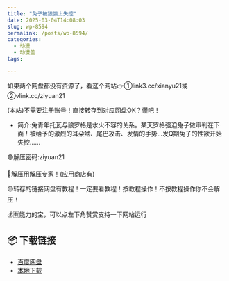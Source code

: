 ```yaml
---
title: "兔子被狼强上失控"
date: 2025-03-04T14:08:03
slug: wp-8594
permalink: /posts/wp-8594/
categories:
  - 动漫
  - 动漫盖
tags:

---
```


如果两个网盘都没有资源了，看这个网站👉①link3.cc/xianyu21或②vlink.cc/ziyuan21

(本站)不需要注册账号！直接转存到对应网盘OK？懂吧！

*   简介:兔青年托瓦与狼罗格是水火不容的关系。某天罗格强迫兔子做审判在下面！被给予的激烈的耳朵啮、尾巴攻击、发情的手势…发Q期兔子的性欲开始失控……

🟢解压密码:ziyuan21

🔵解压用解压专家！(应用商店有)

🟡转存的链接网盘有教程！一定要看教程！按教程操作！不按教程操作你不会解压！

💰🈶能力的宝，可以点左下角赞赏支持一下网站运行

## 📦 下载链接
- [百度网盘](https://blziyuan21.com/pay-download/8594?key=118ac3a1d0&down_id=0)
- [本地下载](https://blziyuan21.com/pay-download/8594?key=118ac3a1d0&down_id=1)

